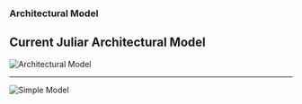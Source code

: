 ### Architectural Model

## Current Juliar Architectural Model

![Architectural Model](https://juliar.org/docimage/ArchitecturalModel)

___

![Simple Model](https://juliar.org/docimage/simplemodel)